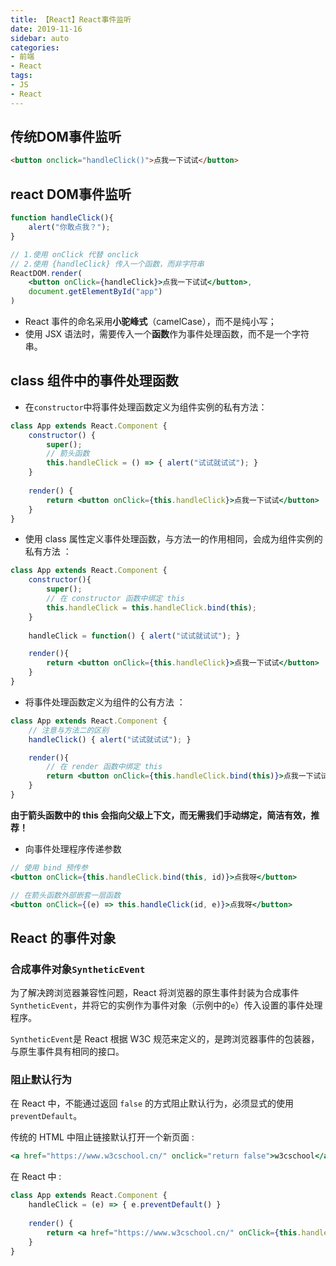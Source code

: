 ```yaml
---
title: 【React】React事件监听
date: 2019-11-16
sidebar: auto
categories: 
- 前端
- React
tags: 
- JS
- React
---
```


## 传统DOM事件监听

```html
<button onclick="handleClick()">点我一下试试</button>
```

## react DOM事件监听

```jsx
function handleClick(){
    alert("你敢点我？");
}

// 1.使用 onClick 代替 onclick
// 2.使用 {handleClick} 传入一个函数，而非字符串
ReactDOM.render(
    <button onClick={handleClick}>点我一下试试</button>,
    document.getElementById("app")
)
```

- React 事件的命名采用**小驼峰式**（camelCase），而不是纯小写；
- 使用 JSX 语法时，需要传入一个**函数**作为事件处理函数，而不是一个字符串。

## class 组件中的事件处理函数

+ 在`constructor`中将事件处理函数定义为组件实例的私有方法：

```jsx
class App extends React.Component {
    constructor() {
        super();
        // 箭头函数
        this.handleClick = () => { alert("试试就试试"); }
    }
    
    render() {
        return <button onClick={this.handleClick}>点我一下试试</button>
    }
}
```

+  使用 class 属性定义事件处理函数，与方法一的作用相同，会成为组件实例的私有方法 ：

```jsx
class App extends React.Component {
    constructor(){
        super();
        // 在 constructor 函数中绑定 this
        this.handleClick = this.handleClick.bind(this);
    }
    
    handleClick = function() { alert("试试就试试"); }

    render(){
        return <button onClick={this.handleClick}>点我一下试试</button>
    }
}
```

+  将事件处理函数定义为组件的公有方法 ：

```jsx
class App extends React.Component {
    // 注意与方法二的区别
    handleClick() { alert("试试就试试"); }

    render(){
        // 在 render 函数中绑定 this
        return <button onClick={this.handleClick.bind(this)}>点我一下试试</button>
    }
}
```

**由于箭头函数中的 this 会指向父级上下文，而无需我们手动绑定，简洁有效，推荐！** 

+  向事件处理程序传递参数 

  ```jsx
  // 使用 bind 预传参
  <button onClick={this.handleClick.bind(this, id)}>点我呀</button>
  
  // 在箭头函数外部嵌套一层函数
  <button onClick={(e) => this.handleClick(id, e)}>点我呀</button>
  ```

## React 的事件对象

### 合成事件对象`SyntheticEvent`

为了解决跨浏览器兼容性问题，React 将浏览器的原生事件封装为合成事件`SyntheticEvent`，并将它的实例作为事件对象（示例中的`e`）传入设置的事件处理程序。

`SyntheticEvent`是 React 根据 W3C 规范来定义的，是跨浏览器事件的包装器，与原生事件具有相同的接口。

### 阻止默认行为 

 在 React 中，不能通过返回 `false` 的方式阻止默认行为，必须显式的使用 `preventDefault`。 

 传统的 HTML 中阻止链接默认打开一个新页面 :

```jsx
<a href="https://www.w3cschool.cn/" onclick="return false">w3cschool</a>
```

 在 React 中 :

```jsx
class App extends React.Component {
    handleClick = (e) => { e.preventDefault() }
    
    render() {
        return <a href="https://www.w3cschool.cn/" onClick={this.handleClick}>w3cschool</a>            
    }
}
```

